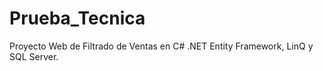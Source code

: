 # Prueba_Tecnica
Proyecto Web de Filtrado de Ventas en C# .NET Entity Framework, LinQ y SQL Server.
